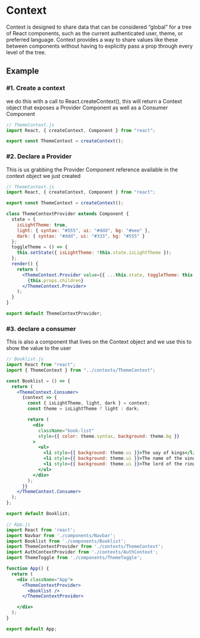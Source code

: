 # Context

Context is designed to share data that can be considered “global” for a tree of React components, such as the current authenticated user, theme, or preferred language. Context provides a way to share values like these between components without having to explicitly pass a prop through every 
level of the tree.

## Example

### #1. Create a context

we do this with a call to React.createContext(), this will return a Context object that exposes a Provider Component as well as a Consumer Component

```jsx
// ThemeContext.js
import React, { createContext, Component } from "react";

export const ThemeContext = createContext();

```

### #2. Declare a Provider

This is us grabbing the Provider Component reference available in the context object we just created

```jsx
// ThemeContext.js
import React, { createContext, Component } from "react";

export const ThemeContext = createContext();

class ThemeContextProvider extends Component {
  state = {
    isLightTheme: true,
    light: { syntax: "#555", ui: "#ddd", bg: "#eee" },
    dark: { syntax: "#ddd", ui: "#333", bg: "#555" }
  };
  toggleTheme = () => {
    this.setState({ isLightTheme: !this.state.isLightTheme });
  };
  render() {
    return (
      <ThemeContext.Provider value={{ ...this.state, toggleTheme: this.toggleTheme }}>
        {this.props.children}
      </ThemeContext.Provider>
    );
  }
}

export default ThemeContextProvider;
```

### #3. declare a consumer

This is also a component that lives on the Context object and we use this to show the value to the user

```jsx
// Booklist.js
import React from "react";
import { ThemeContext } from "../contexts/ThemeContext";

const Booklist = () => {
  return (
    <ThemeContext.Consumer>
      {context => {
        const { isLightTheme, light, dark } = context;
        const theme = isLightTheme ? light : dark;

        return (
          <div
            className="book-list"
            style={{ color: theme.syntax, background: theme.bg }}
          >
            <ul>
              <li style={{ background: theme.ui }}>The uay of kings</li>
              <li style={{ background: theme.ui }}>The name of the uind</li>
              <li style={{ background: theme.ui }}>The lord of the rings</li>
            </ul>
          </div>
        );
      }}
    </ThemeContext.Consumer>
  );
};

export default Booklist;
```

```jsx
// App.js
import React from 'react';
import Navbar from './components/Navbar';
import Booklist from './components/Booklist';
import ThemeContextProvider from './contexts/ThemeContext';
import AuthContextProvider from './contexts/AuthContext';
import ThemeToggle from './components/ThemeToggle';

function App() {
  return (
    <div className="App">
      <ThemeContextProvider>
        <Booklist />
      </ThemeContextProvider>

    </div>
  );
}

export default App;
```
